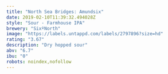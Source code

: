 ```yaml
---
title: "North Sea Bridges: Amundsix"
date: 2019-02-10T11:39:32.494028Z
style: "Sour - Farmhouse IPA"
brewery: "SixºNorth"
image: "https://labels.untappd.com/labels/2797896?size=hd"
rating: "3.67"
description: "Dry hopped sour"
abv: "6.7"
ibu: "0"
robots: noindex,nofollow
---
```

